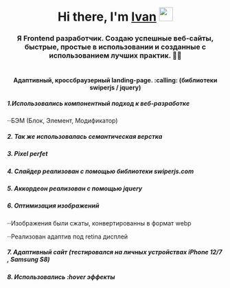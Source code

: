 <h1 align="center">Hi there, I'm <a href="#" target="_blank">Ivan</a> 
<img src="https://github.com/blackcater/blackcater/raw/main/images/Hi.gif" height="32"/></h1>

<h3 align="center">Я Frontend разработчик. Cоздаю успешные веб-сайты, быстрые, простые в использовании и созданные с использованием лучших практик. 👍🏼
</h3>

<!-- # 𝕄𝕪 𝕡𝕠𝕣𝕥𝕗𝕠𝕝𝕚𝕠🛠 -->
#

<h4 align="center">Адаптивный, кроссбраузерный landing-page. :calling: (библиотеки swiperjs / jquery)
</h4>

<h5> 1.Использовались компонентный подход к веб-разработке</h5> 
<p>⋅⋅БЭМ (Блок, Элемент, Модификатор)</p> 
<h5> 2. Так же использовалась семантическая верстка</h5>
<h5> 3. Pixel perfet </h5>
<h5> 4. Слайдер реализован с помощью библиотеки swiperjs.com</h5>
<h5> 5. Аккордеон реализован с помощью jquery </h5>
<h5> 6. Оптимизация изображений</h5>
<p>⋅⋅Изображения были сжаты, конвертированны в формат webp</p>
<p>⋅⋅Реализован адаптив под retina дисплей</p>
<h5> 7. Адаптивный сайт (тестировался на личных устройствах iPhone 12/7 , Samsung S8)</h5>
<h5> 8. Использовались :hover эффекты</h5>
